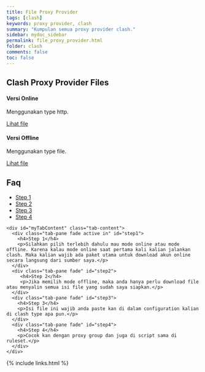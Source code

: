 ```yaml
---
title: File Proxy Provider
tags: [clash]
keywords: proxy provider, clash
summary: "Kumpulan semua proxy provider clash."
sidebar: mydoc_sidebar
permalink: file_proxy_provider.html
folder: clash
comments: false
toc: false
---
```


<div class="row">
  <div class="col-lg-12">
    <h2 class="page-header">Clash Proxy Provider Files</h2>
  </div>

  <div class="col-md-3 col-sm-6">
    <div class="panel panel-default text-center">
      <div class="panel-heading">
        <span class="fa-stack fa-5x">
          <i class="fa fa-circle fa-stack-2x text-primary"></i>
          <i class="fa fa-paper-plane fa-stack-1x fa-inverse"></i>
        </span>
      </div>
      <div class="panel-body">
        <h4>Versi Online</h4>
        <p>Menggunakan type http.</p>
        <a href="https://raw.githubusercontent.com/yusuftutorial/clash/master/proxy_provider/online.yaml" class="btn btn-primary">Lihat file</a>
      </div>
    </div>
  </div>

  <div class="col-md-3 col-sm-6">
    <div class="panel panel-default text-center">
      <div class="panel-heading">
        <span class="fa-stack fa-5x">
          <i class="fa fa-circle fa-stack-2x text-primary"></i>
          <i class="fa fa-paper-plane fa-stack-1x fa-inverse"></i>
        </span>
      </div>
      <div class="panel-body">
        <h4>Versi Offline</h4>
        <p>Menggunakan type file.</p>
        <a href="https://raw.githubusercontent.com/yusuftutorial/clash/master/proxy_provider/offline.yaml" class="btn btn-primary">Lihat file</a>
      </div>
    </div>
  </div>
</div>

<!-- Service Tabs -->
<div class="row">
  <div class="col-lg-12">
    <h2 class="page-header">Faq</h2>
  </div>
    <div class="col-lg-12">
      <ul id="myTab" class="nav nav-tabs nav-justified">
        <li class="active"><a href="#step1" data-toggle="tab"><i class="fa fa-paper-plane"></i> Step 1</a></li>
        <li class=""><a href="#step2" data-toggle="tab"><i class="fa fa-paper-plane"></i> Step 2</a></li>
        <li class=""><a href="#step3" data-toggle="tab"><i class="fa fa-paper-plane"></i> Step 3</a></li>
        <li class=""><a href="#step4" data-toggle="tab"><i class="fa fa-paper-plane"></i> Step 4</a></li>
      </ul>

    <div id="myTabContent" class="tab-content">
      <div class="tab-pane fade active in" id="step1">
        <h4>Step 1</h4>
        <p>Silahkan pilih terlebih dahulu mau mode online atau mode offline. Karena kalau mode online saat pertama kali kalian jalankan clash. Maka kalian wajib ada paket utama untuk download akun online secara langsung dari sumber saya.</p>
      </div>
      <div class="tab-pane fade" id="step2">
         <h4>Step 2</h4>
         <p>Jika memilih mode offline, maka anda hanya perlu download file atau menyalin semua isi file yang sudah saya siapkan.</p>
      </div>
      <div class="tab-pane fade" id="step3">
        <h4>Step 3</h4>
        <p>Isi file ini wajib anda paste kan di dalam configuration kalian di clash type apa pun.</p>
      </div>
      <div class="tab-pane fade" id="step4">
        <h4>Step 4</h4>
        <p>Cocok kan dengan proxy group dan juga di script sama di ruleset.</p>
      </div>
    </div>
  </div>
</div>

{% include links.html %}